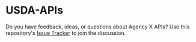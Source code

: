 USDA-APIs
=========

Do you have feedback, ideas, or questions about Agency X APIs? Use this repository's [Issue Tracker](hthttps://github.com/agency-x/AgencyX-APIs/issues) to join the discussion.
